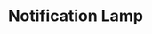 ---
title: "Notification Lamp"
is_project: true
ind: 10
year: 2013
sdisc: "An RGB lamp that changes colors and blinks when triggers like a new email or new Facebook notifications / messages are detected."
disc: "This project consists of an ordinary RGB lamp connected to an Arduino Nano that I wired to be able to control the lamp light colour and brightness. I wrote a simple C# program that sends commands to the Arduino via USB when triggers like new email or new Facebook notification were detected. 
<br>For example, when a new mail arrives, the lamp would blink green for a few seconds and then turned solid green. If another event happens the colour of this event would append to the previous ones.<br>&nbsp;"
tag: "C# & Arduino"
c_lang: ["C#","Arduino"]
LOC: "2<i style=\"color:#edff14;\">,</i>700"
parts:
  - lib: ["USER32.DLL",Facebook SDK"]
    con: "used in"
    term: "C#"
  - lib: ["Arduino Nano"]
    con: "used as"
    term: "External Hardware"
tablea: [[".NET Framework","4.0"],["Facebook C# SDK","6.0.10.0"]]
tableb: [["Type","Windows Service"],["Input","Credentials to Accounts"],["Output","Lamp Color & Flickering"],["Special Components","Arduino Nano(ATmega168), Multicolor Lamp"]]
---